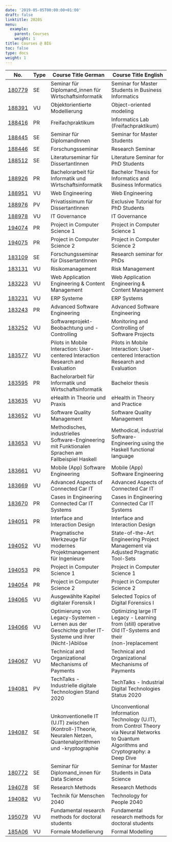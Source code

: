 ```yaml
---
date: '2019-05-05T00:00:00+01:00'
draft: false
linktitle: 2020S
menu:
  example:
    parent: Courses
    weight: 1
title: Courses @ BIG
toc: false
type: docs
weight: 1
---
```


| No. | Type | Course Title German | Course Title English |
|-----|------|---------------------|----------------------|
| [180779](https://tiss.tuwien.ac.at/course/courseDetails.xhtml?courseNr=180779&semester=2020S) | SE | Seminar für Diplomand_innen für Wirtschaftsinformatik | Seminar for Master Students in Business Informatics |
| [188391](https://tiss.tuwien.ac.at/course/courseDetails.xhtml?courseNr=188391&semester=2020S) | VU | Objektorientierte Modellierung | Object-oriented modeling |
| [188416](https://tiss.tuwien.ac.at/course/courseDetails.xhtml?courseNr=188416&semester=2020S) | PR | Freifachpraktikum | Informatics Lab (Freifachpraktikum) |
| [188445](https://tiss.tuwien.ac.at/course/courseDetails.xhtml?courseNr=188445&semester=2020S) | SE | Seminar für DiplomandInnen | Seminar for Master Students |
| [188446](https://tiss.tuwien.ac.at/course/courseDetails.xhtml?courseNr=188446&semester=2020S) | SE | Forschungsseminar | Research Seminar |
| [188512](https://tiss.tuwien.ac.at/course/courseDetails.xhtml?courseNr=188512&semester=2020S) | SE | Literaturseminar für DissertantInnen | Literature Seminar for PhD Students |
| [188926](https://tiss.tuwien.ac.at/course/courseDetails.xhtml?courseNr=188926&semester=2020S) | PR | Bachelorarbeit für Informatik und Wirtschaftsinformatik | Bachelor Thesis for Informatics and Business Informatics |
| [188951](https://web-engineering.big.tuwien.ac.at) | VU | Web Engineering | Web Engineering |
| [188976](https://tiss.tuwien.ac.at/course/courseDetails.xhtml?courseNr=188976&semester=2020S) | PV | Privatissimum für DissertantInnen | Exclusive Tutorial for PhD Students |
| [188978](https://tiss.tuwien.ac.at/course/courseDetails.xhtml?courseNr=188978&semester=2020S) | VU | IT Governance | IT Governance |
| [194074](https://tiss.tuwien.ac.at/course/courseDetails.xhtml?courseNr=194074&semester=2020S) | PR | Project in Computer Science 1 | Project in Computer Science 1 |
| [194075](https://tiss.tuwien.ac.at/course/courseDetails.xhtml?courseNr=194075&semester=2020S) | PR | Project in Computer Science 2 | Project in Computer Science 2 |
| [183109](https://tiss.tuwien.ac.at/course/courseDetails.xhtml?courseNr=183109&semester=2020S) | SE | Forschungsseminar für DissertantInnen | Research seminar for PhDs |
| [183131](https://tiss.tuwien.ac.at/course/courseDetails.xhtml?courseNr=183131&semester=2020S) | VU | Risikomanagement | Risk Management |
| [183223](https://tiss.tuwien.ac.at/course/courseDetails.xhtml?courseNr=183223&semester=2020S) | VU | Web Application Engineering & Content Management | Web Application Engineering & Content Management |
| [183231](http://www.inso.tuwien.ac.at/lectures/enterprise_resource_planning/erp_systeme_vu/) | VU | ERP Systeme | ERP Systems |
| [183243](https://tuwel.tuwien.ac.at/course/view.php?id=222) | PR | Advanced Software Engineering | Advanced Software Engineering |
| [183252](http://www.inso.tuwien.ac.at/lectures/probeocon/) | VU | Softwareprojekt-Beobachtung und -Controlling | Monitoring and Controlling of Software Projects |
| [183577](https://tiss.tuwien.ac.at/course/courseDetails.xhtml?courseNr=183577&semester=2020S) | VU | Pilots in Mobile Interaction: User-centered Interaction Research and Evaluation | Pilots in Mobile Interaction: User-centered Interaction Research and Evaluation |
| [183595](https://tiss.tuwien.ac.at/course/courseDetails.xhtml?courseNr=183595&semester=2020S) | PR | Bachelorarbeit für Informatik und Wirtschaftsinformatik | Bachelor thesis |
| [183635](https://tiss.tuwien.ac.at/course/courseDetails.xhtml?courseNr=183635&semester=2020S) | VU | eHealth in Theorie und Praxis | eHealth in Theory and Practice |
| [183652](https://tiss.tuwien.ac.at/course/courseDetails.xhtml?courseNr=183652&semester=2020S) | VU | Software Quality Management | Software Quality Management |
| [183653](https://tiss.tuwien.ac.at/course/courseDetails.xhtml?courseNr=183653&semester=2020S) | VU | Methodisches, industrielles Software-Engineering mit Funktionalen Sprachen am Fallbeispiel Haskell | Methodical, industrial Software-Engineering using the Haskell functional language |
| [183661](https://tuwel.tuwien.ac.at/course/view.php?idnumber=183661-2016W) | VU | Mobile (App) Software Engineering | Mobile (App) Software Engineering |
| [183669](https://tiss.tuwien.ac.at/course/courseDetails.xhtml?courseNr=183669&semester=2020S) | VU | Advanced Aspects of Connected Car IT | Advanced Aspects of Connected Car IT |
| [183670](https://tiss.tuwien.ac.at/course/courseDetails.xhtml?courseNr=183670&semester=2020S) | PR | Cases in Engineering Connected Car IT Systems | Cases in Engineering Connected Car IT Systems |
| [194051](https://tiss.tuwien.ac.at/course/courseDetails.xhtml?courseNr=194051&semester=2020S) | PR | Interface and Interaction Design | Interface and Interaction Design |
| [194052](https://tiss.tuwien.ac.at/course/courseDetails.xhtml?courseNr=194052&semester=2020S) | VU | Pragmatische Werkzeuge für modernes Projektmanagement für Ingenieure | State-of-the-Art Engineering Project Management via Adjusted Pragmatic Tool-Sets |
| [194053](https://tiss.tuwien.ac.at/course/courseDetails.xhtml?courseNr=194053&semester=2020S) | PR | Project in Computer Science 1 | Project in Computer Science 1 |
| [194054](https://tiss.tuwien.ac.at/course/courseDetails.xhtml?courseNr=194054&semester=2020S) | PR | Project in Computer Science 2 | Project in Computer Science 2 |
| [194065](https://security.inso.tuwien.ac.at/selected-topics-digital-forensics-i-ss2020/) | VU | Ausgewählte Kapitel digitaler Forensik I | Selected Topics of Digital Forensics I |
| [194066](https://tiss.tuwien.ac.at/course/courseDetails.xhtml?courseNr=194066&semester=2020S) | VU | Optimierung von Legacy-Systemen - Lernen aus der Geschichte großer IT-Systeme und ihrer (Nicht-)Ablöse | Optimizing large IT Legacy - Learning from (still) operative Old IT-Systems and their (non-)replacement |
| [194067](https://tiss.tuwien.ac.at/course/courseDetails.xhtml?courseNr=194067&semester=2020S) | VU | Technical and Organizational Mechanisms of Payments | Technical and Organizational Mechanisms of Payments |
| [194081](https://tiss.tuwien.ac.at/course/courseDetails.xhtml?courseNr=194081&semester=2020S) | PV | TechTalks - Industrielle digitale Technologien Stand 2020 | TechTalks - Industrial Digital Technologies Status 2020 |
| [194087](https://tiss.tuwien.ac.at/course/courseDetails.xhtml?courseNr=194087&semester=2020S) | SE | Unkonventionelle IT (U.IT) zwischen (Kontroll-)Theorie, Neuralen Netzen, Quantenalgorithmen und -kryptographie | Unconventional Information Technology (U.IT), from Control Theory via Neural Networks to Quantum Algorithms and Cryptography: a Deep Dive |
| [180772](https://tiss.tuwien.ac.at/course/courseDetails.xhtml?courseNr=180772&semester=2020S) | SE | Seminar für Diplomand_innen für Data Science | Seminar for Master Students in Data Science |
| [194078](https://tiss.tuwien.ac.at/course/courseDetails.xhtml?courseNr=194078&semester=2020S) | SE | Research Methods | Research Methods |
| [194082](https://tiss.tuwien.ac.at/course/courseDetails.xhtml?courseNr=194082&semester=2020S) | VU | Technik für Menschen 2040 | Technology for People 2040 |
| [195079](https://tiss.tuwien.ac.at/course/courseDetails.xhtml?courseNr=195079&semester=2020S) | VU | Fundamental research methods for doctoral students | Fundamental research methods for doctoral students |
| [185A06](https://tiss.tuwien.ac.at/course/courseDetails.xhtml?courseNr=185A06&semester=2020S) | VU | Formale Modellierung | Formal Modelling |